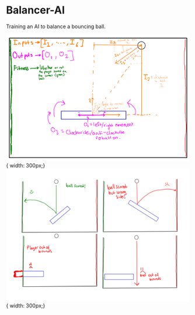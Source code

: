 # Balancer-AI
 Training an AI to balance a bouncing ball.

![game idea](game.png){ width: 300px;}
![death](Plan.png){ width: 300px;}